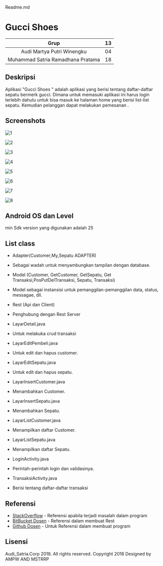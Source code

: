 Readme.md

# Gucci Shoes
| Grup | 13 |
| :---------------: | :---------------:|
| Audi Martya Putri Winengku | 04 |
| Muhammad Satria Ramadhana Pratama | 18 |

## Deskripsi
Aplikasi "Gucci Shoes " adalah aplikasi yang berisi tentang daftar-daftar sepatu bermerk gucci. Dimana untuk memasuki aplikasi ini harus login terlebih dahulu untuk bisa masuk ke halaman home yang berisi list-list sepatu. Kemudian pelanggan dapat melakukan pemesanan .

## Screenshots
![1](https://github.com/str404/UAS-Kelompok13-Admin/blob/master/gambar/Screenshot_2018-12-14-09-26-39-472_rp.satria.sepatugucci.png)

![2](https://github.com/str404/UAS-Kelompok13-Admin/blob/master/gambar/Screenshot_2018-12-14-09-26-56-414_rp.satria.sepatugucci.png)

![3](https://github.com/str404/UAS-Kelompok13-Admin/blob/master/gambar/Screenshot_2018-12-14-09-27-00-973_rp.satria.sepatugucci.png)

![4](https://github.com/str404/UAS-Kelompok13-Admin/blob/master/gambar/Screenshot_2018-12-14-09-27-19-240_rp.satria.sepatugucci.png)

![5](https://github.com/str404/UAS-Kelompok13-Admin/blob/master/gambar/Screenshot_2018-12-14-09-27-25-570_rp.satria.sepatugucci.png)

![6](https://github.com/str404/UAS-Kelompok13-Admin/blob/master/gambar/Screenshot_2018-12-14-09-27-46-382_rp.satria.sepatugucci.png)

![7](https://github.com/str404/UAS-Kelompok13-Admin/blob/master/gambar/Screenshot_2018-12-14-09-27-55-833_rp.satria.sepatugucci.png)

![8](https://github.com/str404/UAS-Kelompok13-Admin/blob/master/gambar/Screenshot_2018-12-14-09-28-15-221_rp.satria.sepatugucci.png)

## Android OS dan Level
min Sdk version yang digunakan adalah 25

## List class
+ Adapter(Customer,My,Sepatu ADAPTER)
+ Sebagai wadah untuk menyambungkan tampilan dengan database.

+ Model (Customer, GetCustomer, GetSepatu, Get Transaksi,PosPutDelTransaksi, Sepatu, Transaksi)
+ Model sebagai instansisi untuk pemanggilan-pemanggilan data, status, messagae, dll.

+ Rest (Api dan Client)
+ Penghubung dengan Rest Server

+ LayarDetail.java
+ Untuk melakuka crud transaksi

+ LayarEditPembeli.java
+ Untuk edit dan hapus customer.

+ LayarEditSepatu.java
+ Untuk edit dan hapus sepatu.

+ LayarInsertCustomer.java
+ Menambahkan Customer.

+ LayarInsertSepatu.java
+ Menambahkan Sepatu.

+ LayarListCustomer.java
+ Menampilkan daftar Customer.

+ LayarListSepatu.java
+ Menampilkan daftar Sepatu.

+ LoginActivity.java
+ Perintah-perintah login dan validasinya.

+ TransaksiActivity.java
+ Berisi tentang daftar-daftar transaksi

## Referensi
* [StackOverflow](https://stackoverflow.com/) - Referensi apabila terjadi masalah dalam program
* [BitBucket Dosen](https://bitbucket.org/mcrury/rest-server-andromeda/) - Referensi dalam membuat Rest
* [Github Dosen](https://bitbucket.org/mcrury/andromeda/) - Untuk Referensi dalam membuat program

## Lisensi
Audi_Satria.Corp 2018. All rights reserved. 
Copyright 2018
Designed by AMPW AND MSTRRP
